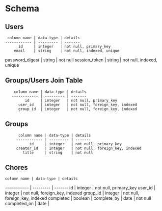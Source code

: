 # Schema #


## Users ##

     column name | data-type | details
    ------------ | --------- | -------
          id     | integer   | not null, primary_key
        email    | string    | not null, indexed, unique
password_digest  | string    | not null
session_token    | string    | not null, indexed, unique


## Groups/Users Join Table ##

        column name | data-type | details
       ------------ | --------- | -------
             id     | integer   | not null, primary_key
          user_id   | integer   | not null, foreign_key, indexed
          group_id  | integer   | not null, foreign_key, indexed

## Groups ##

          column name | data-type | details
         ------------ | --------- | -------
               id     | integer   | not null, primary_key
         creator_id   | integer   | not null, foreign_key, indexed
            title     | string    | not null

## Chores ##

    column name | data-type | details
   ------------ | --------- | -------
         id     | integer   | not null, primary_key
      user_id   | integer   | not null, foreign_key, indexed
      group_id  | integer   | not null, foreign_key, indexed
      completed | boolean   |
    complete_by | date      | not null
  completed_on  | date      |
  
